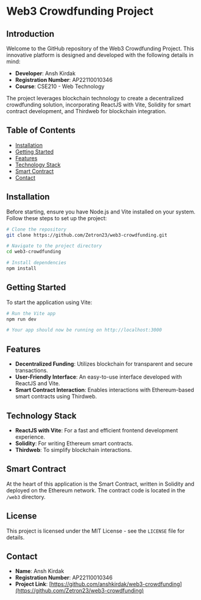 # Web3 Crowdfunding Project

## Introduction

Welcome to the GitHub repository of the Web3 Crowdfunding Project. This innovative platform is designed and developed with the following details in mind:

- **Developer**: Ansh Kirdak
- **Registration Number**: AP22110010346
- **Course**: CSE210 - Web Technology

The project leverages blockchain technology to create a decentralized crowdfunding solution, incorporating ReactJS with Vite, Solidity for smart contract development, and Thirdweb for blockchain integration.

## Table of Contents

- [Installation](#installation)
- [Getting Started](#getting-started)
- [Features](#features)
- [Technology Stack](#technology-stack)
- [Smart Contract](#smart-contract)
- [Contact](#contact)

## Installation

Before starting, ensure you have Node.js and Vite installed on your system. Follow these steps to set up the project:

```bash
# Clone the repository
git clone https://github.com/Zetron23/web3-crowdfunding.git

# Navigate to the project directory
cd web3-crowdfunding

# Install dependencies
npm install
```

## Getting Started

To start the application using Vite:

```bash
# Run the Vite app
npm run dev

# Your app should now be running on http://localhost:3000
```

## Features

- **Decentralized Funding**: Utilizes blockchain for transparent and secure transactions.
- **User-Friendly Interface**: An easy-to-use interface developed with ReactJS and Vite.
- **Smart Contract Interaction**: Enables interactions with Ethereum-based smart contracts using Thirdweb.

## Technology Stack

- **ReactJS with Vite**: For a fast and efficient frontend development experience.
- **Solidity**: For writing Ethereum smart contracts.
- **Thirdweb**: To simplify blockchain interactions.

## Smart Contract

At the heart of this application is the Smart Contract, written in Solidity and deployed on the Ethereum network. The contract code is located in the `/web3` directory.

## License

This project is licensed under the MIT License - see the `LICENSE` file for details.

## Contact

- **Name**: Ansh Kirdak
- **Registration Number**: AP22110010346
- **Project Link**: [https://github.com/anshkirdak/web3-crowdfunding](https://github.com/Zetron23/web3-crowdfunding)

